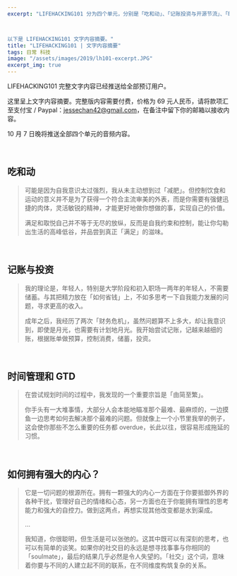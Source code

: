 ```yaml
---
excerpt: "LIFEHACKING101 分为四个单元，分别是「吃和动」、「记账投资与开源节流」、「时间管理和 GTD」、「如何拥有强大的内心？」。每一个单元有文字和音频内容，其中文字内容更精炼、结构更紧凑，音频内容则包含了我个人的经历和详细的解释。



以下是 LIFEHACKING101 文字内容摘要。"
title: "LIFEHACKING101 | 文字内容摘要"
tags: 日常 科技
image: "/assets/images/2019/lh101-excerpt.JPG"
excerpt_img: true
---
```


LIFEHACKING101 完整文字内容已经推送给全部预订用户。

这里呈上文字内容摘要。完整版内容需要付费，价格为 69 元人民币，请将款项汇至支付宝 / Paypal：jessechan42@gmail.com，在备注中留下你的邮箱以接收内容。

10 月 7 日晚将推送全部四个单元的音频内容。

<br>

## 吃和动
> 可能是因为自我意识太过强烈，我从未主动想到过「减肥」。但控制饮食和运动的意义并不是为了获得一个符合主流审美的外表，而是你需要有强健迅捷的肉体，灵活敏锐的精神，才能更好地做你想做的事，实现自己的价值。
> 
> 满足和取悦自己并不等于无尽的放纵，反而是自我约束和控制，能让你勾勒出生活的高峰低谷，并品尝到真正「满足」的滋味。

<br>

## 记账与投资
> 我的理论是，年轻人，特别是大学阶段和初入职场一两年的年轻人，不需要储蓄。与其把精力放在「如何省钱」上，不如多思考一下自我能力发展的问题，寻求更高的收入。
> 
> 成年之后，我经历了两次「财务危机」，虽然问题算不上多大，却让我意识到，即使是月光，也需要有计划地月光。我开始尝试记账，记越来越细的账，根据账单做预算，控制消费，储蓄，投资。

<br>

## 时间管理和 GTD
> 在尝试规划时间的过程中，我发现的一个重要宗旨是「由简至繁」。
> 
> 你手头有一大堆事情，大部分人会本能地瞄准那个最难、最麻烦的，一边摸鱼一边思考如何去解决那个最难的问题。但就像上一个小节里我举的例子，这会使你那些不怎么重要的任务都 overdue，长此以往，很容易形成拖延的习惯。

<br>

## 如何拥有强大的内心？
> 它是一切问题的根源所在。拥有一颗强大的内心一方面在于你要抵御外界的各种干扰，管理好自己的情绪和心态，另一方面也在于你能拥有理性的思考能力和强大的自控力。做到这两点，再想实现其他改变都是水到渠成。
> 
> …
> 
> 我知道，你很聪明，但生活是可以张弛的。这其中既可以有深刻的思考，也可以有简单的谈笑。如果你的社交目的永远是想寻找事事与你相同的「soulmate」，最后的结果几乎必然是令人失望的。「社交」这个词，意味着你要与不同的人建立起不同的联系，在不同维度构筑复杂的关系。